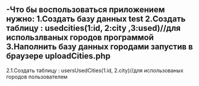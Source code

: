 -Что бы воспользоваться приложением нужно:
1.Создать базу данных test
2.Создать таблицу : usedcities(1:id, 2:city ,3:used)//для использлваных городов программой 
3.Наполнить базу данных городами запустив в браузере uploadCities.php
---------------------------------------------------------------------------
2.1.Создать таблицу : usersUsedCities(1.id, 2.city)//для использованых городов пользователем
